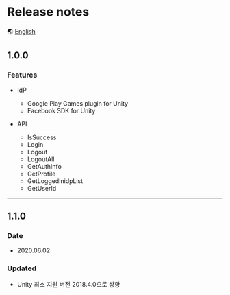 # Release notes

🌏 [English](ReleaseNotes.en.md)

## 1.0.0

### Features

* IdP 
    * Google Play Games plugin for Unity
    * Facebook SDK for Unity

* API
    * IsSuccess
    * Login
    * Logout
    * LogoutAll
    * GetAuthInfo
    * GetProfile
    * GetLoggedInidpList
    * GetUserId

---

## 1.1.0

### Date

* 2020.06.02

### Updated

* Unity 최소 지원 버전 2018.4.0으로 상향
